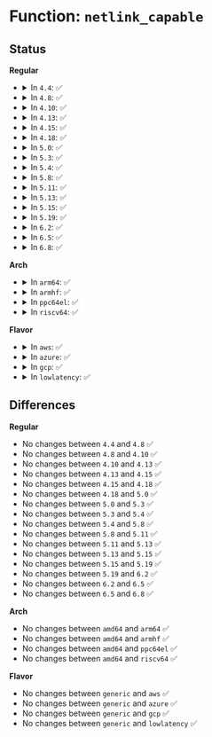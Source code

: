 # Function: <code>netlink_capable</code>

## Status
<b>Regular</b>
<ul>
<li>
<details>
<summary>In <code>4.4</code>: ✅</summary>

```c
bool netlink_capable(const struct sk_buff *skb, int cap);
```

**Collision:** Unique Global

**Inline:** No

**Transformation:** False

**Instances:**

```
In net/netlink/af_netlink.c (ffffffff8174a180)
Location: net/netlink/af_netlink.c:1430
Inline: False
Direct callers:
  - kernel/audit.c:audit_receive_msg
  - kernel/audit.c:audit_receive_msg
  - drivers/scsi/scsi_netlink.c:scsi_nl_rcv_msg
  - net/core/rtnetlink.c:rtnl_fdb_del
  - net/sched/act_api.c:tc_ctl_action
  - net/netlink/genetlink.c:genl_family_rcv_msg
  - net/dcb/dcbnl.c:dcb_doit
```
**Symbols:**

```
ffffffff8174a180-ffffffff8174a19d: netlink_capable (STB_GLOBAL)
```
</details>
</li>
<li>
<details>
<summary>In <code>4.8</code>: ✅</summary>

```c
bool netlink_capable(const struct sk_buff *skb, int cap);
```

**Collision:** Unique Global

**Inline:** No

**Transformation:** False

**Instances:**

```
In net/netlink/af_netlink.c (ffffffff817b70a0)
Location: net/netlink/af_netlink.c:813
Inline: False
Direct callers:
  - kernel/audit.c:audit_receive_msg
  - kernel/audit.c:audit_receive_msg
  - drivers/scsi/scsi_netlink.c:scsi_nl_rcv_msg
  - net/core/rtnetlink.c:rtnl_fdb_del
  - net/sched/act_api.c:tc_ctl_action
  - net/netlink/genetlink.c:genl_family_rcv_msg
  - net/dcb/dcbnl.c:dcb_doit
```
**Symbols:**

```
ffffffff817b70a0-ffffffff817b70bd: netlink_capable (STB_GLOBAL)
```
</details>
</li>
<li>
<details>
<summary>In <code>4.10</code>: ✅</summary>

```c
bool netlink_capable(const struct sk_buff *skb, int cap);
```

**Collision:** Unique Global

**Inline:** No

**Transformation:** False

**Instances:**

```
In net/netlink/af_netlink.c (ffffffff817e6b20)
Location: net/netlink/af_netlink.c:830
Inline: False
Direct callers:
  - kernel/audit.c:audit_receive_msg
  - kernel/audit.c:audit_receive_msg
  - drivers/scsi/scsi_netlink.c:scsi_nl_rcv_msg
  - net/core/rtnetlink.c:rtnl_fdb_del
  - net/sched/act_api.c:tc_ctl_action
  - net/netlink/genetlink.c:genl_family_rcv_msg
  - net/dcb/dcbnl.c:dcb_doit
```
**Symbols:**

```
ffffffff817e6b20-ffffffff817e6b3d: netlink_capable (STB_GLOBAL)
```
</details>
</li>
<li>
<details>
<summary>In <code>4.13</code>: ✅</summary>

```c
bool netlink_capable(const struct sk_buff *skb, int cap);
```

**Collision:** Unique Global

**Inline:** No

**Transformation:** False

**Instances:**

```
In net/netlink/af_netlink.c (ffffffff81806920)
Location: net/netlink/af_netlink.c:864
Inline: False
Direct callers:
  - kernel/audit.c:audit_receive_msg
  - kernel/audit.c:audit_receive_msg
  - drivers/scsi/scsi_netlink.c:scsi_nl_rcv_msg
  - net/core/rtnetlink.c:rtnl_fdb_del
  - net/sched/act_api.c:tc_ctl_action
  - net/netlink/genetlink.c:genl_family_rcv_msg
  - net/dcb/dcbnl.c:dcb_doit
```
**Symbols:**

```
ffffffff81806920-ffffffff8180693d: netlink_capable (STB_GLOBAL)
```
</details>
</li>
<li>
<details>
<summary>In <code>4.15</code>: ✅</summary>

```c
bool netlink_capable(const struct sk_buff *skb, int cap);
```

**Collision:** Unique Global

**Inline:** No

**Transformation:** False

**Instances:**

```
In net/netlink/af_netlink.c (ffffffff818855f0)
Location: net/netlink/af_netlink.c:866
Inline: False
Direct callers:
  - kernel/audit.c:audit_receive_msg
  - kernel/audit.c:audit_receive_msg
  - drivers/scsi/scsi_netlink.c:scsi_nl_rcv_msg
  - net/core/rtnetlink.c:rtnl_fdb_del
  - net/sched/act_api.c:tc_ctl_action
  - net/netlink/genetlink.c:genl_family_rcv_msg
  - net/dcb/dcbnl.c:dcb_doit
```
**Symbols:**

```
ffffffff818855f0-ffffffff8188560d: netlink_capable (STB_GLOBAL)
```
</details>
</li>
<li>
<details>
<summary>In <code>4.18</code>: ✅</summary>

```c
bool netlink_capable(const struct sk_buff *skb, int cap);
```

**Collision:** Unique Global

**Inline:** No

**Transformation:** False

**Instances:**

```
In net/netlink/af_netlink.c (ffffffff818d8f90)
Location: net/netlink/af_netlink.c:901
Inline: False
Direct callers:
  - kernel/audit.c:audit_receive_msg
  - kernel/audit.c:audit_receive_msg
  - drivers/scsi/scsi_netlink.c:scsi_nl_rcv_msg
  - net/core/rtnetlink.c:rtnl_fdb_del
  - net/sched/act_api.c:tc_ctl_action
  - net/netlink/genetlink.c:genl_family_rcv_msg
  - net/dcb/dcbnl.c:dcb_doit
```
**Symbols:**

```
ffffffff818d8f90-ffffffff818d8fad: netlink_capable (STB_GLOBAL)
```
</details>
</li>
<li>
<details>
<summary>In <code>5.0</code>: ✅</summary>

```c
bool netlink_capable(const struct sk_buff *skb, int cap);
```

**Collision:** Unique Global

**Inline:** No

**Transformation:** False

**Instances:**

```
In net/netlink/af_netlink.c (ffffffff81905780)
Location: net/netlink/af_netlink.c:896
Inline: False
Direct callers:
  - kernel/audit.c:audit_receive_msg
  - kernel/audit.c:audit_receive_msg
  - drivers/scsi/scsi_netlink.c:scsi_nl_rcv_msg
  - net/core/rtnetlink.c:rtnl_fdb_del
  - net/sched/act_api.c:tc_ctl_action
  - net/netlink/genetlink.c:genl_family_rcv_msg
  - net/dcb/dcbnl.c:dcb_doit
```
**Symbols:**

```
ffffffff81905780-ffffffff8190579d: netlink_capable (STB_GLOBAL)
```
</details>
</li>
<li>
<details>
<summary>In <code>5.3</code>: ✅</summary>

```c
bool netlink_capable(const struct sk_buff *skb, int cap);
```

**Collision:** Unique Global

**Inline:** No

**Transformation:** False

**Instances:**

```
In net/netlink/af_netlink.c (ffffffff819669b0)
Location: net/netlink/af_netlink.c:887
Inline: False
Direct callers:
  - kernel/audit.c:audit_receive_msg
  - kernel/audit.c:audit_receive_msg
  - kernel/audit.c:audit_receive_msg
  - kernel/audit.c:audit_receive_msg
  - drivers/scsi/scsi_netlink.c:scsi_nl_rcv_msg
  - net/core/rtnetlink.c:rtnl_fdb_del
  - net/sched/act_api.c:tc_ctl_action
  - net/netlink/genetlink.c:genl_family_rcv_msg
  - net/dcb/dcbnl.c:dcb_doit
```
**Symbols:**

```
ffffffff819669b0-ffffffff819669cd: netlink_capable (STB_GLOBAL)
```
</details>
</li>
<li>
<details>
<summary>In <code>5.4</code>: ✅</summary>

```c
bool netlink_capable(const struct sk_buff *skb, int cap);
```

**Collision:** Unique Global

**Inline:** No

**Transformation:** False

**Instances:**

```
In net/netlink/af_netlink.c (ffffffff8199d430)
Location: net/netlink/af_netlink.c:887
Inline: False
Direct callers:
  - kernel/audit.c:audit_receive_msg
  - kernel/audit.c:audit_receive_msg
  - kernel/audit.c:audit_receive_msg
  - kernel/audit.c:audit_receive_msg
  - drivers/scsi/scsi_netlink.c:scsi_nl_rcv_msg
  - net/core/rtnetlink.c:rtnl_fdb_del
  - net/sched/act_api.c:tc_ctl_action
  - net/netlink/genetlink.c:genl_family_rcv_msg
  - net/dcb/dcbnl.c:dcb_doit
```
**Symbols:**

```
ffffffff8199d430-ffffffff8199d44d: netlink_capable (STB_GLOBAL)
```
</details>
</li>
<li>
<details>
<summary>In <code>5.8</code>: ✅</summary>

```c
bool netlink_capable(const struct sk_buff *skb, int cap);
```

**Collision:** Unique Global

**Inline:** No

**Transformation:** False

**Instances:**

```
In net/netlink/af_netlink.c (ffffffff81a77610)
Location: net/netlink/af_netlink.c:887
Inline: False
Direct callers:
  - kernel/audit.c:audit_receive_msg
  - kernel/audit.c:audit_receive_msg
  - kernel/audit.c:audit_receive_msg
  - kernel/audit.c:audit_receive_msg
  - drivers/scsi/scsi_netlink.c:scsi_nl_rcv_msg
  - net/core/rtnetlink.c:rtnl_fdb_del
  - net/sched/act_api.c:tc_ctl_action
  - net/netlink/genetlink.c:genl_family_rcv_msg
  - net/dcb/dcbnl.c:dcb_doit
```
**Symbols:**

```
ffffffff81a77610-ffffffff81a7765a: netlink_capable (STB_GLOBAL)
```
</details>
</li>
<li>
<details>
<summary>In <code>5.11</code>: ✅</summary>

```c
bool netlink_capable(const struct sk_buff *skb, int cap);
```

**Collision:** Unique Global

**Inline:** No

**Transformation:** False

**Instances:**

```
In net/netlink/af_netlink.c (ffffffff81a80390)
Location: net/netlink/af_netlink.c:888
Inline: False
Direct callers:
  - kernel/audit.c:audit_receive_msg
  - kernel/audit.c:audit_receive_msg
  - kernel/audit.c:audit_receive_msg
  - kernel/audit.c:audit_receive_msg
  - drivers/scsi/scsi_netlink.c:scsi_nl_rcv_msg
  - net/core/rtnetlink.c:rtnl_fdb_del
  - net/sched/act_api.c:tc_ctl_action
  - net/netlink/genetlink.c:genl_family_rcv_msg
  - net/dcb/dcbnl.c:dcb_doit
  - net/dcb/dcbnl.c:dcb_doit
```
**Symbols:**

```
ffffffff81a80390-ffffffff81a803da: netlink_capable (STB_GLOBAL)
```
</details>
</li>
<li>
<details>
<summary>In <code>5.13</code>: ✅</summary>

```c
bool netlink_capable(const struct sk_buff *skb, int cap);
```

**Collision:** Unique Global

**Inline:** No

**Transformation:** False

**Instances:**

```
In net/netlink/af_netlink.c (ffffffff81a692e0)
Location: net/netlink/af_netlink.c:898
Inline: False
Direct callers:
  - kernel/audit.c:audit_receive_msg
  - kernel/audit.c:audit_receive_msg
  - kernel/audit.c:audit_receive_msg
  - kernel/audit.c:audit_receive_msg
  - drivers/scsi/scsi_netlink.c:scsi_nl_rcv_msg
  - net/core/rtnetlink.c:rtnl_fdb_del
  - net/sched/act_api.c:tc_ctl_action
  - net/netlink/genetlink.c:genl_rcv_msg
  - net/dcb/dcbnl.c:dcb_doit
  - net/dcb/dcbnl.c:dcb_doit
```
**Symbols:**

```
ffffffff81a692e0-ffffffff81a6932a: netlink_capable (STB_GLOBAL)
```
</details>
</li>
<li>
<details>
<summary>In <code>5.15</code>: ✅</summary>

```c
bool netlink_capable(const struct sk_buff *skb, int cap);
```

**Collision:** Unique Global

**Inline:** No

**Transformation:** False

**Instances:**

```
In net/netlink/af_netlink.c (ffffffff81b22890)
Location: net/netlink/af_netlink.c:901
Inline: False
Direct callers:
  - kernel/audit.c:audit_receive_msg
  - kernel/audit.c:audit_receive_msg
  - kernel/audit.c:audit_receive_msg
  - kernel/audit.c:audit_receive_msg
  - drivers/scsi/scsi_netlink.c:scsi_nl_rcv_msg
  - net/core/rtnetlink.c:rtnl_fdb_del
  - net/sched/act_api.c:tc_ctl_action
  - net/netlink/genetlink.c:genl_rcv_msg
  - net/dcb/dcbnl.c:dcb_doit
  - net/dcb/dcbnl.c:dcb_doit
```
**Symbols:**

```
ffffffff81b22890-ffffffff81b228da: netlink_capable (STB_GLOBAL)
```
</details>
</li>
<li>
<details>
<summary>In <code>5.19</code>: ✅</summary>

```c
bool netlink_capable(const struct sk_buff *skb, int cap);
```

**Collision:** Unique Global

**Inline:** No

**Transformation:** False

**Instances:**

```
In net/netlink/af_netlink.c (ffffffff81cab190)
Location: net/netlink/af_netlink.c:901
Inline: False
Direct callers:
  - kernel/audit.c:audit_receive_msg
  - kernel/audit.c:audit_receive_msg
  - kernel/audit.c:audit_receive_msg
  - kernel/audit.c:audit_receive_msg
  - drivers/scsi/scsi_netlink.c:scsi_nl_rcv_msg
  - net/core/rtnetlink.c:rtnl_fdb_del
  - net/sched/act_api.c:tc_ctl_action
  - net/netlink/genetlink.c:genl_rcv_msg
  - net/dcb/dcbnl.c:dcb_doit
  - net/dcb/dcbnl.c:dcb_doit
```
**Symbols:**

```
ffffffff81cab190-ffffffff81cab1e1: netlink_capable (STB_GLOBAL)
```
</details>
</li>
<li>
<details>
<summary>In <code>6.2</code>: ✅</summary>

```c
bool netlink_capable(const struct sk_buff *skb, int cap);
```

**Collision:** Unique Global

**Inline:** No

**Transformation:** False

**Instances:**

```
In net/netlink/af_netlink.c (ffffffff81e68c00)
Location: net/netlink/af_netlink.c:914
Inline: False
Direct callers:
  - kernel/audit.c:audit_receive_msg
  - kernel/audit.c:audit_receive_msg
  - kernel/audit.c:audit_receive_msg
  - kernel/audit.c:audit_receive_msg
  - drivers/scsi/scsi_netlink.c:scsi_nl_rcv_msg
  - net/core/rtnetlink.c:rtnl_fdb_del
  - net/sched/act_api.c:tc_ctl_action
  - net/netlink/genetlink.c:genl_family_rcv_msg
  - net/dcb/dcbnl.c:dcb_doit
  - net/dcb/dcbnl.c:dcb_doit
```
**Symbols:**

```
ffffffff81e68c00-ffffffff81e68c51: netlink_capable (STB_GLOBAL)
```
</details>
</li>
<li>
<details>
<summary>In <code>6.5</code>: ✅</summary>

```c
bool netlink_capable(const struct sk_buff *skb, int cap);
```

**Collision:** Unique Global

**Inline:** No

**Transformation:** False

**Instances:**

```
In net/netlink/af_netlink.c (ffffffff81ec4970)
Location: net/netlink/af_netlink.c:914
Inline: False
Direct callers:
  - kernel/audit.c:audit_receive_msg
  - kernel/audit.c:audit_receive_msg
  - drivers/scsi/scsi_netlink.c:scsi_nl_rcv_msg
  - net/core/rtnetlink.c:rtnl_fdb_del
  - net/sched/act_api.c:tc_ctl_action
  - net/netlink/genetlink.c:genl_family_rcv_msg
  - net/dcb/dcbnl.c:dcb_doit
  - net/dcb/dcbnl.c:dcb_doit
```
**Symbols:**

```
ffffffff81ec4970-ffffffff81ec49c1: netlink_capable (STB_GLOBAL)
```
</details>
</li>
<li>
<details>
<summary>In <code>6.8</code>: ✅</summary>

```c
bool netlink_capable(const struct sk_buff *skb, int cap);
```

**Collision:** Unique Global

**Inline:** No

**Transformation:** False

**Instances:**

```
In net/netlink/af_netlink.c (ffffffff81f87da0)
Location: net/netlink/af_netlink.c:917
Inline: False
Direct callers:
  - kernel/audit.c:audit_receive_msg
  - kernel/audit.c:audit_receive_msg
  - drivers/scsi/scsi_netlink.c:scsi_nl_rcv_msg
  - net/core/rtnetlink.c:rtnl_fdb_del
  - net/sched/act_api.c:tc_ctl_action
  - net/netlink/genetlink.c:genl_family_rcv_msg
  - net/dcb/dcbnl.c:dcb_doit
  - net/dcb/dcbnl.c:dcb_doit
```
**Symbols:**

```
ffffffff81f87da0-ffffffff81f87df1: netlink_capable (STB_GLOBAL)
```
</details>
</li>
</ul>
<b>Arch</b>
<ul>
<li>
<details>
<summary>In <code>arm64</code>: ✅</summary>

```c
bool netlink_capable(const struct sk_buff *skb, int cap);
```

**Collision:** Unique Global

**Inline:** No

**Transformation:** False

**Instances:**

```
In net/netlink/af_netlink.c (ffff800010c4aaf0)
Location: net/netlink/af_netlink.c:887
Inline: False
Direct callers:
  - kernel/audit.c:audit_receive_msg
  - kernel/audit.c:audit_receive_msg
  - kernel/audit.c:audit_receive_msg
  - kernel/audit.c:audit_receive_msg
  - drivers/scsi/scsi_netlink.c:scsi_nl_rcv_msg
  - net/core/rtnetlink.c:rtnl_fdb_del
  - net/sched/act_api.c:tc_ctl_action
  - net/netlink/genetlink.c:genl_family_rcv_msg
  - net/dcb/dcbnl.c:dcb_doit
```
**Symbols:**

```
ffff800010c4aaf0-ffff800010c4ab2c: netlink_capable (STB_GLOBAL)
```
</details>
</li>
<li>
<details>
<summary>In <code>armhf</code>: ✅</summary>

```c
bool netlink_capable(const struct sk_buff *skb, int cap);
```

**Collision:** Unique Global

**Inline:** No

**Transformation:** False

**Instances:**

```
In net/netlink/af_netlink.c (c0d5b54c)
Location: net/netlink/af_netlink.c:887
Inline: False
Direct callers:
  - kernel/audit.c:audit_receive_msg
  - kernel/audit.c:audit_receive_msg
  - kernel/audit.c:audit_receive_msg
  - drivers/scsi/scsi_netlink.c:scsi_nl_rcv_msg
  - net/core/rtnetlink.c:rtnl_fdb_del
  - net/sched/act_api.c:tc_ctl_action
  - net/netlink/genetlink.c:genl_family_rcv_msg
  - net/dcb/dcbnl.c:dcb_doit
```
**Symbols:**

```
c0d5b54c-c0d5b578: netlink_capable (STB_GLOBAL)
```
</details>
</li>
<li>
<details>
<summary>In <code>ppc64el</code>: ✅</summary>

```c
bool netlink_capable(const struct sk_buff *skb, int cap);
```

**Collision:** Unique Global

**Inline:** No

**Transformation:** False

**Instances:**

```
In net/netlink/af_netlink.c (c000000000d48a60)
Location: net/netlink/af_netlink.c:887
Inline: False
Direct callers:
  - kernel/audit.c:audit_receive_msg
  - kernel/audit.c:audit_receive_msg
  - kernel/audit.c:audit_receive_msg
  - kernel/audit.c:audit_receive_msg
  - drivers/scsi/scsi_netlink.c:scsi_nl_rcv_msg
  - net/core/rtnetlink.c:rtnl_fdb_del
  - net/sched/act_api.c:tc_ctl_action
  - net/netlink/genetlink.c:genl_family_rcv_msg
  - net/dcb/dcbnl.c:dcb_doit
```
**Symbols:**

```
c000000000d48a60-c000000000d48a84: netlink_capable (STB_GLOBAL)
```
</details>
</li>
<li>
<details>
<summary>In <code>riscv64</code>: ✅</summary>

```c
bool netlink_capable(const struct sk_buff *skb, int cap);
```

**Collision:** Unique Global

**Inline:** No

**Transformation:** False

**Instances:**

```
In net/netlink/af_netlink.c (ffffffe0007b7e20)
Location: net/netlink/af_netlink.c:887
Inline: False
Direct callers:
  - kernel/audit.c:audit_receive_msg
  - kernel/audit.c:audit_receive_msg
  - kernel/audit.c:audit_receive_msg
  - kernel/audit.c:audit_receive_msg
  - drivers/scsi/scsi_netlink.c:scsi_nl_rcv_msg
  - net/core/rtnetlink.c:rtnl_fdb_del
  - net/sched/act_api.c:tc_ctl_action
  - net/netlink/genetlink.c:genl_family_rcv_msg
  - net/dcb/dcbnl.c:dcb_doit
```
**Symbols:**

```
ffffffe0007b7e20-ffffffe0007b7e5c: netlink_capable (STB_GLOBAL)
```
</details>
</li>
</ul>
<b>Flavor</b>
<ul>
<li>
<details>
<summary>In <code>aws</code>: ✅</summary>

```c
bool netlink_capable(const struct sk_buff *skb, int cap);
```

**Collision:** Unique Global

**Inline:** No

**Transformation:** False

**Instances:**

```
In net/netlink/af_netlink.c (ffffffff8193d2a0)
Location: net/netlink/af_netlink.c:887
Inline: False
Direct callers:
  - kernel/audit.c:audit_receive_msg
  - kernel/audit.c:audit_receive_msg
  - kernel/audit.c:audit_receive_msg
  - kernel/audit.c:audit_receive_msg
  - drivers/scsi/scsi_netlink.c:scsi_nl_rcv_msg
  - net/core/rtnetlink.c:rtnl_fdb_del
  - net/sched/act_api.c:tc_ctl_action
  - net/netlink/genetlink.c:genl_family_rcv_msg
  - net/dcb/dcbnl.c:dcb_doit
```
**Symbols:**

```
ffffffff8193d2a0-ffffffff8193d2bd: netlink_capable (STB_GLOBAL)
```
</details>
</li>
<li>
<details>
<summary>In <code>azure</code>: ✅</summary>

```c
bool netlink_capable(const struct sk_buff *skb, int cap);
```

**Collision:** Unique Global

**Inline:** No

**Transformation:** False

**Instances:**

```
In net/netlink/af_netlink.c (ffffffff818f6da0)
Location: net/netlink/af_netlink.c:887
Inline: False
Direct callers:
  - kernel/audit.c:audit_receive_msg
  - kernel/audit.c:audit_receive_msg
  - kernel/audit.c:audit_receive_msg
  - kernel/audit.c:audit_receive_msg
  - drivers/scsi/scsi_netlink.c:scsi_nl_rcv_msg
  - net/core/rtnetlink.c:rtnl_fdb_del
  - net/sched/act_api.c:tc_ctl_action
  - net/netlink/genetlink.c:genl_family_rcv_msg
  - net/dcb/dcbnl.c:dcb_doit
```
**Symbols:**

```
ffffffff818f6da0-ffffffff818f6dbd: netlink_capable (STB_GLOBAL)
```
</details>
</li>
<li>
<details>
<summary>In <code>gcp</code>: ✅</summary>

```c
bool netlink_capable(const struct sk_buff *skb, int cap);
```

**Collision:** Unique Global

**Inline:** No

**Transformation:** False

**Instances:**

```
In net/netlink/af_netlink.c (ffffffff8198e430)
Location: net/netlink/af_netlink.c:887
Inline: False
Direct callers:
  - kernel/audit.c:audit_receive_msg
  - kernel/audit.c:audit_receive_msg
  - kernel/audit.c:audit_receive_msg
  - kernel/audit.c:audit_receive_msg
  - drivers/scsi/scsi_netlink.c:scsi_nl_rcv_msg
  - net/core/rtnetlink.c:rtnl_fdb_del
  - net/sched/act_api.c:tc_ctl_action
  - net/netlink/genetlink.c:genl_family_rcv_msg
  - net/dcb/dcbnl.c:dcb_doit
```
**Symbols:**

```
ffffffff8198e430-ffffffff8198e44d: netlink_capable (STB_GLOBAL)
```
</details>
</li>
<li>
<details>
<summary>In <code>lowlatency</code>: ✅</summary>

```c
bool netlink_capable(const struct sk_buff *skb, int cap);
```

**Collision:** Unique Global

**Inline:** No

**Transformation:** False

**Instances:**

```
In net/netlink/af_netlink.c (ffffffff819b0ce0)
Location: net/netlink/af_netlink.c:887
Inline: False
Direct callers:
  - kernel/audit.c:audit_receive_msg
  - kernel/audit.c:audit_receive_msg
  - kernel/audit.c:audit_receive_msg
  - kernel/audit.c:audit_receive_msg
  - drivers/scsi/scsi_netlink.c:scsi_nl_rcv_msg
  - net/core/rtnetlink.c:rtnl_fdb_del
  - net/sched/act_api.c:tc_ctl_action
  - net/netlink/genetlink.c:genl_family_rcv_msg
  - net/dcb/dcbnl.c:dcb_doit
```
**Symbols:**

```
ffffffff819b0ce0-ffffffff819b0cfd: netlink_capable (STB_GLOBAL)
```
</details>
</li>
</ul>

## Differences
<b>Regular</b>
<ul>
<li>
No changes between <code>4.4</code> and <code>4.8</code> ✅
</li>
<li>
No changes between <code>4.8</code> and <code>4.10</code> ✅
</li>
<li>
No changes between <code>4.10</code> and <code>4.13</code> ✅
</li>
<li>
No changes between <code>4.13</code> and <code>4.15</code> ✅
</li>
<li>
No changes between <code>4.15</code> and <code>4.18</code> ✅
</li>
<li>
No changes between <code>4.18</code> and <code>5.0</code> ✅
</li>
<li>
No changes between <code>5.0</code> and <code>5.3</code> ✅
</li>
<li>
No changes between <code>5.3</code> and <code>5.4</code> ✅
</li>
<li>
No changes between <code>5.4</code> and <code>5.8</code> ✅
</li>
<li>
No changes between <code>5.8</code> and <code>5.11</code> ✅
</li>
<li>
No changes between <code>5.11</code> and <code>5.13</code> ✅
</li>
<li>
No changes between <code>5.13</code> and <code>5.15</code> ✅
</li>
<li>
No changes between <code>5.15</code> and <code>5.19</code> ✅
</li>
<li>
No changes between <code>5.19</code> and <code>6.2</code> ✅
</li>
<li>
No changes between <code>6.2</code> and <code>6.5</code> ✅
</li>
<li>
No changes between <code>6.5</code> and <code>6.8</code> ✅
</li>
</ul>
<b>Arch</b>
<ul>
<li>
No changes between <code>amd64</code> and <code>arm64</code> ✅
</li>
<li>
No changes between <code>amd64</code> and <code>armhf</code> ✅
</li>
<li>
No changes between <code>amd64</code> and <code>ppc64el</code> ✅
</li>
<li>
No changes between <code>amd64</code> and <code>riscv64</code> ✅
</li>
</ul>
<b>Flavor</b>
<ul>
<li>
No changes between <code>generic</code> and <code>aws</code> ✅
</li>
<li>
No changes between <code>generic</code> and <code>azure</code> ✅
</li>
<li>
No changes between <code>generic</code> and <code>gcp</code> ✅
</li>
<li>
No changes between <code>generic</code> and <code>lowlatency</code> ✅
</li>
</ul>
